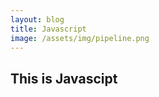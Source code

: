 ```yaml
---
layout: blog
title: Javascript
image: /assets/img/pipeline.png
---
```



<article>
	<h1>This is Javascipt</h1>
</article>